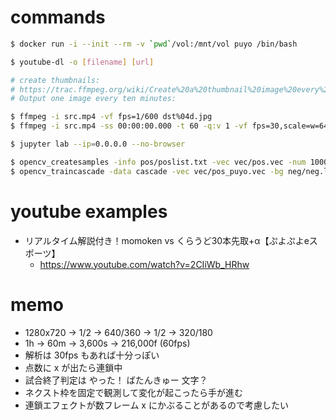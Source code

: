 # commands
```sh
$ docker run -i --init --rm -v `pwd`/vol:/mnt/vol puyo /bin/bash
```

```sh
$ youtube-dl -o [filename] [url]
```

```sh
# create thumbnails:
# https://trac.ffmpeg.org/wiki/Create%20a%20thumbnail%20image%20every%20X%20seconds%20of%20the%20video
# Output one image every ten minutes:

$ ffmpeg -i src.mp4 -vf fps=1/600 dst%04d.jpg
$ ffmpeg -i src.mp4 -ss 00:00:00.000 -t 60 -q:v 1 -vf fps=30,scale=w=640:h=360:force_original_aspect_ratio=decrease dst%06d.jpg
```

```sh
$ jupyter lab --ip=0.0.0.0 --no-browser
```

```sh
$ opencv_createsamples -info pos/poslist.txt -vec vec/pos.vec -num 1000 -maxidev 40 -maxxangle 0.8 -maxyangle 0.8 -maxzangle 0.5
$ opencv_traincascade -data cascade -vec vec/pos_puyo.vec -bg neg/neg.list -numPos 150 -numNeg 140
```

# youtube examples
- リアルタイム解説付き！momoken vs くらうど30本先取+α【ぷよぷよeスポーツ】
  - https://www.youtube.com/watch?v=2CIiWb_HRhw

# memo
- 1280x720 -> 1/2 -> 640/360 -> 1/2 -> 320/180
- 1h -> 60m -> 3,600s -> 216,000f (60fps)
- 解析は 30fps もあれば十分っぽい
- 点数に x が出たら連鎖中
- 試合終了判定は やった！ ばたんきゅー 文字？
- ネクスト枠を固定で観測して変化が起こったら手が進む
- 連鎖エフェクトが数フレーム x にかぶることがあるので考慮したい
